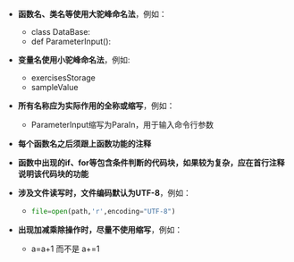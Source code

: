 - **函数名、类名等使用大驼峰命名法**，例如：  
  - class DataBase:  
  - def ParameterInput():

- **变量名使用小驼峰命名法**，例如:  
  - exercisesStorage  
  - sampleValue

- **所有名称应为实际作用的全称或缩写**，例如：  
  - ParameterInput缩写为ParaIn，用于输入命令行参数  

- **每个函数名之后须跟上函数功能的注释**
- **函数中出现的if、for等包含条件判断的代码块，如果较为复杂，应在首行注释说明该代码块的功能**
- **涉及文件读写时，文件编码默认为UTF-8**，例如：  
  - ```python
    file=open(path,'r',encoding="UTF-8")
    ```
- **出现加减乘除操作时，尽量不使用缩写**，例如：  
  - a=a+1 而不是 a+=1

